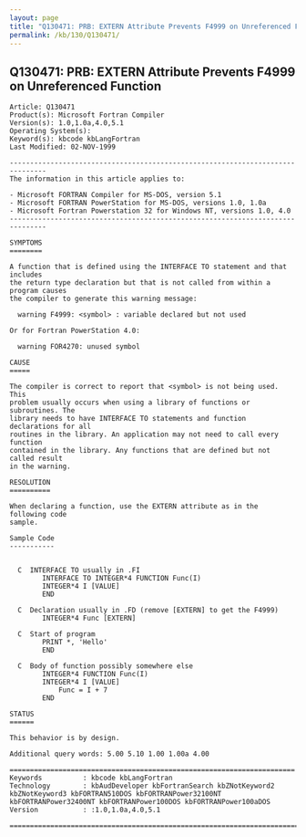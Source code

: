 ```yaml
---
layout: page
title: "Q130471: PRB: EXTERN Attribute Prevents F4999 on Unreferenced Function"
permalink: /kb/130/Q130471/
---
```


## Q130471: PRB: EXTERN Attribute Prevents F4999 on Unreferenced Function

	Article: Q130471
	Product(s): Microsoft Fortran Compiler
	Version(s): 1.0,1.0a,4.0,5.1
	Operating System(s): 
	Keyword(s): kbcode kbLangFortran
	Last Modified: 02-NOV-1999
	
	-------------------------------------------------------------------------------
	The information in this article applies to:
	
	- Microsoft FORTRAN Compiler for MS-DOS, version 5.1 
	- Microsoft FORTRAN PowerStation for MS-DOS, versions 1.0, 1.0a 
	- Microsoft Fortran Powerstation 32 for Windows NT, versions 1.0, 4.0 
	-------------------------------------------------------------------------------
	
	SYMPTOMS
	========
	
	A function that is defined using the INTERFACE TO statement and that includes
	the return type declaration but that is not called from within a program causes
	the compiler to generate this warning message:
	
	  warning F4999: <symbol> : variable declared but not used
	
	Or for Fortran PowerStation 4.0:
	
	  warning FOR4270: unused symbol
	
	CAUSE
	=====
	
	The compiler is correct to report that <symbol> is not being used. This
	problem usually occurs when using a library of functions or subroutines. The
	library needs to have INTERFACE TO statements and function declarations for all
	routines in the library. An application may not need to call every function
	contained in the library. Any functions that are defined but not called result
	in the warning.
	
	RESOLUTION
	==========
	
	When declaring a function, use the EXTERN attribute as in the following code
	sample.
	
	Sample Code
	-----------
	
	
	  C  INTERFACE TO usually in .FI
	        INTERFACE TO INTEGER*4 FUNCTION Func(I)
	        INTEGER*4 I [VALUE]
	        END
	
	  C  Declaration usually in .FD (remove [EXTERN] to get the F4999)
	        INTEGER*4 Func [EXTERN]
	
	  C  Start of program
	        PRINT *, 'Hello'
	        END
	
	  C  Body of function possibly somewhere else
	        INTEGER*4 FUNCTION Func(I)
	        INTEGER*4 I [VALUE]
	            Func = I + 7
	        END
	
	STATUS
	======
	
	This behavior is by design.
	
	Additional query words: 5.00 5.10 1.00 1.00a 4.00
	
	======================================================================
	Keywords          : kbcode kbLangFortran 
	Technology        : kbAudDeveloper kbFortranSearch kbZNotKeyword2 kbZNotKeyword3 kbFORTRAN510DOS kbFORTRANPower32100NT kbFORTRANPower32400NT kbFORTRANPower100DOS kbFORTRANPower100aDOS
	Version           : :1.0,1.0a,4.0,5.1
	
	=============================================================================
	
